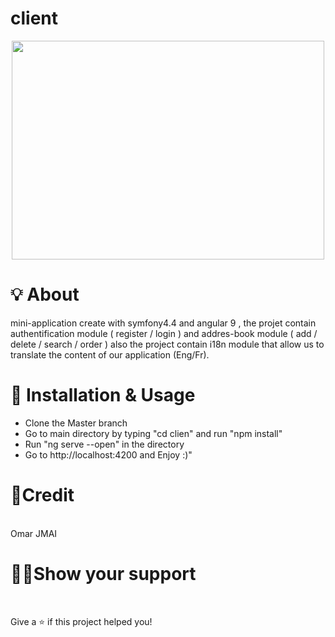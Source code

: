 # client
 <p align="center">
  <img height="350" width="500" src="https://camo.githubusercontent.com/25b0d45d4ba8415afe1b1ba6e357a053e5dec814562e59896b038bf0e62a328d/68747470733a2f2f73796d666f6e792e66692f66696c65732f323031362d30362f73637265656e2d73686f742d323031362d30362d30352d61742d31312e34372e30382e706e67">
</p>

# 💡 About
mini-application create with symfony4.4 and angular 9 , the projet contain authentification module ( register / login ) and addres-book module ( add / delete / search / order ) also the project contain i18n module that allow us to translate the content of our application (Eng/Fr).

# 🔧 Installation & Usage
- Clone the Master branch
- Go to main directory by typing "cd clien" and run "npm install"
- Run "ng serve --open" in the directory
- Go to http://localhost:4200 and Enjoy :)"
 
# 📝Credit

<br>
  Omar JMAI

# 👨‍🚀Show your support

<br>

  Give a ⭐️ if this project helped you!
 

